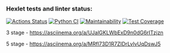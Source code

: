 ### Hexlet tests and linter status:
[![Actions Status](https://github.com/RCFixer/python-project-50/actions/workflows/hexlet-check.yml/badge.svg)](https://github.com/RCFixer/python-project-50/actions)
[![Python CI](https://github.com/RCFixer/python-project-50/actions/workflows/pyci.yml/badge.svg)](https://github.com/RCFixer/python-project-50/actions/workflows/pyci.yml)
[![Maintainability](https://api.codeclimate.com/v1/badges/0c258f8ff07cda04d254/maintainability)](https://codeclimate.com/github/RCFixer/python-project-50/maintainability)
[![Test Coverage](https://api.codeclimate.com/v1/badges/0c258f8ff07cda04d254/test_coverage)](https://codeclimate.com/github/RCFixer/python-project-50/test_coverage)

3 stage - https://asciinema.org/a/UJalGKLWbExD9n0dG6rITzjzn

5 stage - https://asciinema.org/a/MRfl73D1R7ZIDrLvlvUqDswJ5